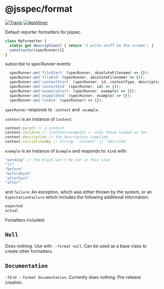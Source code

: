 # @jsspec/format
[![Travis](https://img.shields.io/travis/jsspec/format/master.svg?logo=travis&style=for-the-badge)](https://travis-ci.org/jsspec/format)
[![AppVeyor](https://img.shields.io/appveyor/ci/HookyQR/format/master.svg?logo=appveyor&style=for-the-badge)](https://ci.appveyor.com/project/HookyQR/format)

Default reporter formatters for jsspec.

```javascript
class MyFormatter {
  static get description() { return 'I write stuff to the screen'; }
  constructor(specRunner){}
}
```

subscribe to specRunner events:
```javascript
  specRunner.on('fileStart' (specRunner, absoluteFilename) => {});
  specRunner.on('fileEnd' (specRunner, absoluteFilename) => {});
  specRunner.on('contextStart' (specRunner, id, contextType, description) => {});
  specRunner.on('contextEnd' (specRunner, id) => {});
  specRunner.on('exampleStart' (specRunner, example) => {});
  specRunner.on('exampleEnd' (specRunner, example) => {});
  specRunner.on('runEnd' (specRunner) => {});
```

`specRunner` responds to `.context` and `.example`

`context` is an instance of `Context`:
```javascript
context.parent // a context
context.children // [context/example] <- only those loaded so far
context.description // the description supplied 
context.initialisedBy // string: 'context' || 'describe'
```
`example` is an instance of `Example` and responds to:
`kind` with:
```javascript
"pending" // the block won't be run in this case
"it"
"before"
"beforeEach"
"afterEach"
"after"
```

and `failure`:
An exception, which was either thrown by the system, or an `ExpectationFailure` which includes the following additional information:
```javascript
expected
actual
```

Fomatters included:
## `Null`
Does nothing. Use with `--format null`. Can be used as a base class to create other formatters.

## `Documentation`
`-fd` or `--format documentation`. Currently does nothing. Pre-release creation.
